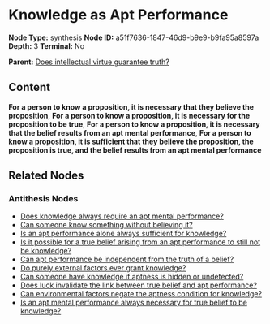 # Knowledge as Apt Performance

**Node Type:** synthesis
**Node ID:** a51f7636-1847-46d9-b9e9-b9fa95a8597a
**Depth:** 3
**Terminal:** No

**Parent:** [Does intellectual virtue guarantee truth?](does-intellectual-virtue-guarantee-truth-antithesis-8807e86f-bbaa-440c-a810-c62552b469ca.md)

## Content

**For a person to know a proposition, it is necessary that they believe the proposition**, **For a person to know a proposition, it is necessary for the proposition to be true**, **For a person to know a proposition, it is necessary that the belief results from an apt mental performance**, **For a person to know a proposition, it is sufficient that they believe the proposition, the proposition is true, and the belief results from an apt mental performance**

## Related Nodes

### Antithesis Nodes

- [Does knowledge always require an apt mental performance?](does-knowledge-always-require-an-apt-mental-performance-antithesis-1207fa9c-23ff-489c-88e7-b9c8a5e60835.md)
- [Can someone know something without believing it?](can-someone-know-something-without-believing-it-antithesis-5ed25770-60f6-423d-829b-286b06c694d3.md)
- [Is an apt performance alone always sufficient for knowledge?](is-an-apt-performance-alone-always-sufficient-for-knowledge-antithesis-775276da-2146-42a3-ac81-c8713caf147e.md)
- [Is it possible for a true belief arising from an apt performance to still not be knowledge?](is-it-possible-for-a-true-belief-arising-from-an-apt-performance-to-still-not-be-knowledge-antithesis-b47b66c7-1254-4ac3-a71a-8814028411f5.md)
- [Can apt performance be independent from the truth of a belief?](can-apt-performance-be-independent-from-the-truth-of-a-belief-antithesis-86bc22f5-2dc4-4b7b-9243-edcb268e669f.md)
- [Do purely external factors ever grant knowledge?](do-purely-external-factors-ever-grant-knowledge-antithesis-fef46c56-b5a6-4820-b291-8e8f0c0a9793.md)
- [Can someone have knowledge if aptness is hidden or undetected?](can-someone-have-knowledge-if-aptness-is-hidden-or-undetected-antithesis-08411363-9ad4-41cc-a015-f3212447c018.md)
- [Does luck invalidate the link between true belief and apt performance?](does-luck-invalidate-the-link-between-true-belief-and-apt-performance-antithesis-11696ffe-b6ae-4ea7-92d0-a322cfde90d3.md)
- [Can environmental factors negate the aptness condition for knowledge?](can-environmental-factors-negate-the-aptness-condition-for-knowledge-antithesis-e61c8103-17a5-49a7-a158-8a584affa8a5.md)
- [Is an apt mental performance always necessary for true belief to be knowledge?](is-an-apt-mental-performance-always-necessary-for-true-belief-to-be-knowledge-antithesis-5b42d4e4-974b-44e0-a29e-0980e2373e27.md)
